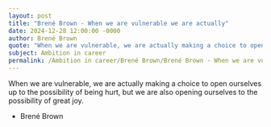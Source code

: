 ```yaml
---
layout: post
title: "Brené Brown - When we are vulnerable we are actually"
date: 2024-12-28 12:00:00 -0000
author: Brené Brown
quote: "When we are vulnerable, we are actually making a choice to open ourselves up to the possibility of being hurt, but we are also opening ourselves to the possibility of great joy."
subject: Ambition in career
permalink: /Ambition in career/Brené Brown/Brené Brown - When we are vulnerable we are actually
---
```


When we are vulnerable, we are actually making a choice to open ourselves up to the possibility of being hurt, but we are also opening ourselves to the possibility of great joy.

- Brené Brown
